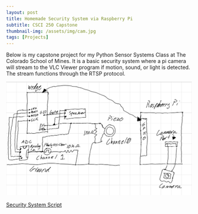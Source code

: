 ```yaml
---
layout: post
title: Homemade Security System via Raspberry Pi
subtitle: CSCI 250 Capstone
thumbnail-img: /assets/img/cam.jpg
tags: [Projects]
---
```


Below is my capstone project for my Python Sensor Systems Class at The Colorado School of Mines. It is a basic security system where a pi camera will stream to the VLC Viewer program if motion, sound, or light is detected. The stream functions through the RTSP protocol. 

![Schematic](/assets/img/schematic.jpg)


[Security System Script](file:///Users/daltonbaum/Downloads/Capstone-DaltonBaum-and-LeviBar-on.html)

